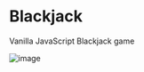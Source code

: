 # Blackjack

Vanilla JavaScript Blackjack game

![image](https://github.com/user-attachments/assets/4118af5e-da91-4136-9814-0652cc18aa4e)

